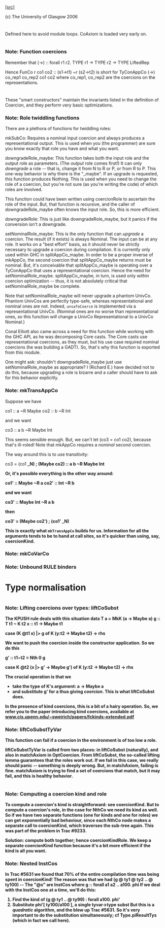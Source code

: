 [[src]](https://github.com/ghc/ghc/tree/master/compiler/types/Coercion.hs)

(c) The University of Glasgow 2006


# 

# 

# 

Defined here to avoid module loops. CoAxiom is loaded very early on.



# 

### Note: Function coercions

Remember that
  (->) :: forall r1 r2. TYPE r1 -> TYPE r2 -> TYPE LiftedRep

Hence
  FunCo r co1 co2 :: (s1->t1) ~r (s2->t2)
is short for
  TyConAppCo (->) co_rep1 co_rep2 co1 co2
where co_rep1, co_rep2 are the coercions on the representations.


# 

These "smart constructors" maintain the invariants listed in the definition
of Coercion, and they perform very basic optimizations.

### Note: Role twiddling functions


There are a plethora of functions for twiddling roles:

mkSubCo: Requires a nominal input coercion and always produces a
representational output. This is used when you (the programmer) are sure you
know exactly that role you have and what you want.

downgradeRole_maybe: This function takes both the input role and the output role
as parameters. (The *output* role comes first!) It can only *downgrade* a
role -- that is, change it from N to R or P, or from R to P. This one-way
behavior is why there is the "_maybe". If an upgrade is requested, this
function produces Nothing. This is used when you need to change the role of a
coercion, but you're not sure (as you're writing the code) of which roles are
involved.

This function could have been written using coercionRole to ascertain the role
of the input. But, that function is recursive, and the caller of downgradeRole_maybe
often knows the input role. So, this is more efficient.

downgradeRole: This is just like downgradeRole_maybe, but it panics if the
conversion isn't a downgrade.

setNominalRole_maybe: This is the only function that can *upgrade* a coercion.
The result (if it exists) is always Nominal. The input can be at any role. It
works on a "best effort" basis, as it should never be strictly necessary to
upgrade a coercion during compilation. It is currently only used within GHC in
splitAppCo_maybe. In order to be a proper inverse of mkAppCo, the second
coercion that splitAppCo_maybe returns must be nominal. But, it's conceivable
that splitAppCo_maybe is operating over a TyConAppCo that uses a
representational coercion. Hence the need for setNominalRole_maybe.
splitAppCo_maybe, in turn, is used only within coercion optimization -- thus,
it is not absolutely critical that setNominalRole_maybe be complete.

Note that setNominalRole_maybe will never upgrade a phantom UnivCo. Phantom
UnivCos are perfectly type-safe, whereas representational and nominal ones are
not. Indeed, `unsafeCoerce` is implemented via a representational UnivCo.
(Nominal ones are no worse than representational ones, so this function *will*
change a UnivCo Representational to a UnivCo Nominal.)

Conal Elliott also came across a need for this function while working with the
GHC API, as he was decomposing Core casts. The Core casts use representational
coercions, as they must, but his use case required nominal coercions (he was
building a GADT). So, that's why this function is exported from this module.

One might ask: shouldn't downgradeRole_maybe just use setNominalRole_maybe as
appropriate? I (Richard E.) have decided not to do this, because upgrading a
role is bizarre and a caller should have to ask for this behavior explicitly.

### Note: mkTransAppCo

Suppose we have

  co1 :: a ~R Maybe
  co2 :: b ~R Int

and we want

  co3 :: a b ~R Maybe Int

This seems sensible enough. But, we can't let (co3 = co1 co2), because
that's ill-roled! Note that mkAppCo requires a *nominal* second coercion.

The way around this is to use transitivity:

  co3 = (co1 <b>_N) ; (Maybe co2) :: a b ~R Maybe Int

Or, it's possible everything is the other way around:

  co1' :: Maybe ~R a
  co2' :: Int   ~R b

and we want

  co3' :: Maybe Int ~R a b

then

  co3' = (Maybe co2') ; (co1' <b>_N)

This is exactly what `mkTransAppCo` builds for us. Information for all
the arguments tends to be to hand at call sites, so it's quicker than
using, say, coercionKind.



### Note: mkCoVarCo

### Note: Unbound RULE binders

# 

# 

# Type normalisation


# 

# 

### Note: Lifting coercions over types: liftCoSubst

The KPUSH rule deals with this situation
   data T a = MkK (a -> Maybe a)
   g :: T t1 ~ K t2
   x :: t1 -> Maybe t1

   case (K @t1 x) |> g of
     K (y:t2 -> Maybe t2) -> rhs

We want to push the coercion inside the constructor application.
So we do this

   g' :: t1~t2  =  Nth 0 g

   case K @t2 (x |> g' -> Maybe g') of
     K (y:t2 -> Maybe t2) -> rhs

The crucial operation is that we
  * take the type of K's argument: a -> Maybe a
  * and substitute g' for a
thus giving *coercion*.  This is what liftCoSubst does.

In the presence of kind coercions, this is a bit
of a hairy operation. So, we refer you to the paper introducing kind coercions,
available at www.cis.upenn.edu/~sweirich/papers/fckinds-extended.pdf


### Note: liftCoSubstTyVar

This function can fail if a coercion in the environment is of too low a role.

liftCoSubstTyVar is called from two places: in liftCoSubst (naturally), and
also in matchAxiom in OptCoercion. From liftCoSubst, the so-called lifting
lemma guarantees that the roles work out. If we fail in this
case, we really should panic -- something is deeply wrong. But, in matchAxiom,
failing is fine. matchAxiom is trying to find a set of coercions
that match, but it may fail, and this is healthy behavior.


# 

# 

### Note: Computing a coercion kind and role

To compute a coercion's kind is straightforward: see coercionKind.
But to compute a coercion's role, in the case for NthCo we need
its kind as well.  So if we have two separate functions (one for kinds
and one for roles) we can get exponentially bad behaviour, since each
NthCo node makes a separate call to coercionKind, which traverses the
sub-tree again.  This was part of the problem in Trac #9233.

Solution: compute both together; hence coercionKindRole.  We keep a
separate coercionKind function because it's a bit more efficient if
the kind is all you want.


### Note: Nested InstCos

In Trac #5631 we found that 70% of the entire compilation time was
being spent in coercionKind!  The reason was that we had
   (g @ ty1 @ ty2 .. @ ty100)    -- The "@s" are InstCos
where
   g :: forall a1 a2 .. a100. phi
If we deal with the InstCos one at a time, we'll do this:
   1.  Find the kind of (g @ ty1 .. @ ty99) : forall a100. phi'
   2.  Substitute phi'[ ty100/a100 ], a single tyvar->type subst
But this is a *quadratic* algorithm, and the blew up Trac #5631.
So it's very important to do the substitution simultaneously;
cf Type.piResultTys (which in fact we call here).

